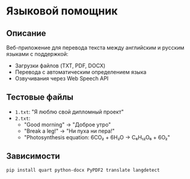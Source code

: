 # Языковой помощник

## Описание
Веб-приложение для перевода текста между английским и русским языками с поддержкой:
- Загрузки файлов (TXT, PDF, DOCX)
- Перевода с автоматическим определением языка
- Озвучивания через Web Speech API

## Тестовые файлы
- `1.txt`: "Я люблю свой дипломный проект"
- `2.txt`: 
  - "Good morning" → "Доброе утро"
  - "Break a leg!" → "Ни пуха ни пера!"
  - "Photosynthesis equation: 6CO₂ + 6H₂O → C₆H₁₂O₆ + 6O₂"

## Зависимости
```bash
pip install quart python-docx PyPDF2 translate langdetect